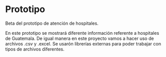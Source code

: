 # Prototipo
Beta del prototipo de atención de hospitales.

En este prototipo se mostrará diferente información referente a hospitales de Guatemala. 
De igual manera en este proyecto vamos a hacer uso de archivos .csv y .excel.
Se usarón librerías externas para poder trabajar con tipos de archivos diferentes.

